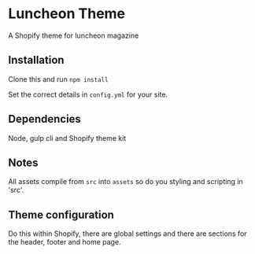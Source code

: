 # Luncheon Theme

A Shopify theme for luncheon magazine

## Installation

Clone this and run `npm install`

Set the correct details in `config.yml` for your site.

## Dependencies

Node, gulp cli and Shopify theme kit

## Notes

All assets compile from `src` into `assets` so do you styling and scripting in 'src'.

## Theme configuration

Do this within Shopify, there are global settings and there are sections for the header, footer and home page.
